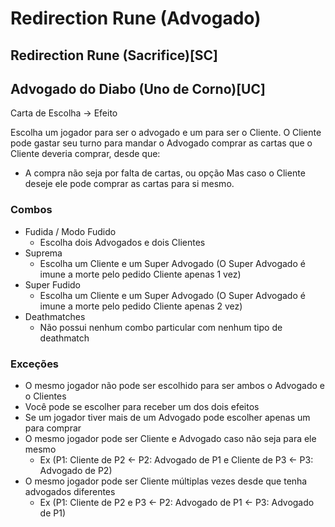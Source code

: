# Redirection Rune (Advogado)
## Redirection Rune (Sacrifice)[SC]
## Advogado do Diabo (Uno de Corno)[UC]
Carta de Escolha -> Efeito

Escolha um jogador para ser o advogado e um para ser o Cliente.
O Cliente pode gastar seu turno para mandar o Advogado comprar as cartas que o Cliente deveria comprar, desde que:
- A compra não seja por falta de cartas, ou opção
Mas caso o Cliente deseje ele pode comprar as cartas para si mesmo.

### Combos
- Fudida / Modo Fudido
    - Escolha dois Advogados e dois Clientes
- Suprema
    - Escolha um Cliente e um Super Advogado (O Super Advogado é imune a morte pelo pedido Cliente apenas 1 vez)
- Super Fudido
    - Escolha um Cliente e um Super Advogado (O Super Advogado é imune a morte pelo pedido Cliente apenas 2 vez)
- Deathmatches
    - Não possui nenhum combo particular com nenhum tipo de deathmatch

### Exceções
- O mesmo jogador não pode ser escolhido para ser ambos o Advogado e o Clientes
- Você pode se escolher para receber um dos dois efeitos
- Se um jogador tiver mais de um Advogado pode escolher apenas um para comprar
- O mesmo jogador pode ser Cliente e Advogado caso não seja para ele mesmo
    - Ex (P1: Cliente de P2 <- P2: Advogado de P1 e Cliente de P3 <- P3: Advogado de P2)
- O mesmo jogador pode ser Cliente múltiplas vezes desde que tenha advogados diferentes
    - Ex (P1: Cliente de P2 e P3 <- P2: Advogado de P1 <- P3: Advogado de P1)
